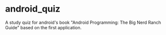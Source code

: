 # android_quiz
A study quiz for android's book "Android Programming: The Big Nerd Ranch Guide" based on the first application.
